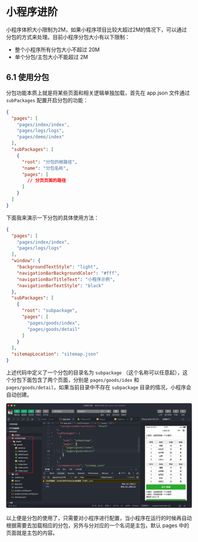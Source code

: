 # 小程序进阶

小程序体积大小限制为2M，如果小程序项目比较大超过2M的情况下，可以通过分包的方式来处理。目前小程序分包大小有以下限制：

- 整个小程序所有分包大小不超过 20M
- 单个分包/主包大小不能超过 2M

## 6.1 使用分包

分包功能本质上就是将某些页面和相关逻辑单独加载，首先在 app.json 文件通过 `subPackages` 配置开启分包的功能：

```json
{
  "pages": [
    "pages/index/index",
    "pages/logs/logs",
    "pages/demo/index"
  ],
  "subPackages": [
    {
      "root": "分包的根路径",
      "name": "分包名称",
      "pages": [
        // 分页页面的路径
      ]
    }
  ]
}
```

下面我来演示一下分包的具体使用方法：

```json
{
  "pages": [
    "pages/index/index",
    "pages/logs/logs"
  ],
  "window": {
    "backgroundTextStyle": "light",
    "navigationBarBackgroundColor": "#fff",
    "navigationBarTitleText": "小程序示例",
    "navigationBarTextStyle": "black"
  },
  "subPackages": [
    {
      "root": "subpackage",
      "pages": [
        "pages/goods/index",
        "pages/goods/detail"
      ]
    }
  ],
  "sitemapLocation": "sitemap.json"
}
```

上述代码中定义了一个分包的目录名为 `subpackage` （这个名称可以任意起），这个分包下面包含了两个页面，分别是 `pages/goods/idex` 和 `pages/goods/detail`，如果当前目录中不存在 `subpackage` 目录的情况，小程序会自动创建。

![](./assets/subpackage/picture_1.jpg)

以上便是分包的使用了，只需要对小程序进行配置，当小程序在运行的时候再自动根据需要去加载相应的分包，另外与分对应的一个名词是主包，默认 pages 中的页面就是主包的内容。